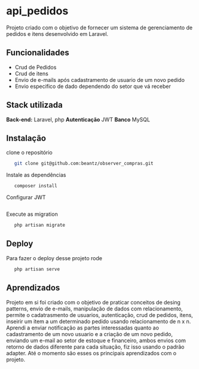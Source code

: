 
# api_pedidos

Projeto criado com o objetivo de fornecer um sistema de gerenciamento de pedidos e itens desenvolvido em Laravel.

## Funcionalidades

- Crud de Pedidos
- Crud de itens
- Envio de e-mails após cadastramento de usuario de um novo pedido
- Envio especifico de dado dependendo do setor que vá receber

## Stack utilizada

**Back-end:** Laravel, php
**Autenticação** JWT
**Banco** MySQL

## Instalação

clone o repositório

```bash
   git clone git@github.com:beantz/observer_compras.git
```

Instale as dependências

```bash
   composer install
```
    
Configurar JWT

```bash

```

Execute as migration
```bash
   php artisan migrate
```

## Deploy

Para fazer o deploy desse projeto rode

```bash
   php artisan serve
```


## Aprendizados

Projeto em si foi criado com o objetivo de praticar conceitos de desing patterns, envio de e-mails, manipulação de dados com relacionamento, permite o cadatrasmento de usuarios, autenticação, crud de pedidos, itens, inseirir um item a um determinado pedido usando relacionamento de n x n. Aprendi a enviar notificação as partes interessadas quanto ao cadastramento de um novo usuario e a criação de um novo pedido, enviando um e-mail ao setor de estoque e financeiro, ambos envios com retorno de dados diferente para cada situação, fiz isso usando o padrão adapter. Até o momento são esses os principais aprendizados com o projeto.
